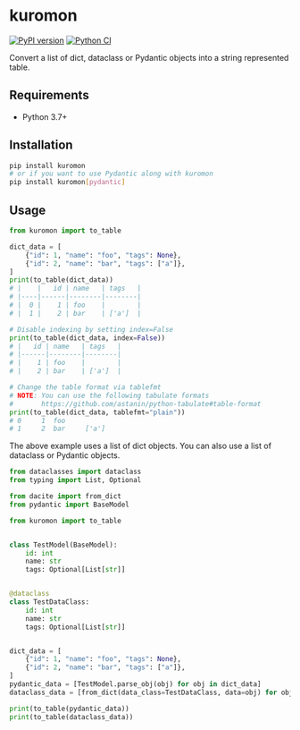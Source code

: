 # kuromon

[![PyPI version](https://badge.fury.io/py/kuromon.svg)](https://badge.fury.io/py/kuromon)
[![Python CI](https://github.com/ninoseki/kuromon/actions/workflows/test.yml/badge.svg)](https://github.com/ninoseki/kuromon/actions/workflows/test.yml)

Convert a list of dict, dataclass or Pydantic objects into a string represented table.

## Requirements

- Python 3.7+

## Installation

```bash
pip install kuromon
# or if you want to use Pydantic along with kuromon
pip install kuromon[pydantic]
```

## Usage

```py
from kuromon import to_table

dict_data = [
    {"id": 1, "name": "foo", "tags": None},
    {"id": 2, "name": "bar", "tags": ["a"]},
]
print(to_table(dict_data))
# |    |   id | name   | tags   |
# |----|------|--------|--------|
# |  0 |    1 | foo    |        |
# |  1 |    2 | bar    | ['a']  |

# Disable indexing by setting index=False
print(to_table(dict_data, index=False))
# |   id | name   | tags   |
# |------|--------|--------|
# |    1 | foo    |        |
# |    2 | bar    | ['a']  |

# Change the table format via tablefmt
# NOTE: You can use the following tabulate formats
#       https://github.com/astanin/python-tabulate#table-format
print(to_table(dict_data, tablefmt="plain"))
# 0     1  foo
# 1     2  bar     ['a']
```

The above example uses a list of dict objects. You can also use a list of dataclass or Pydantic objects.

```py
from dataclasses import dataclass
from typing import List, Optional

from dacite import from_dict
from pydantic import BaseModel

from kuromon import to_table


class TestModel(BaseModel):
    id: int
    name: str
    tags: Optional[List[str]]


@dataclass
class TestDataClass:
    id: int
    name: str
    tags: Optional[List[str]]


dict_data = [
    {"id": 1, "name": "foo", "tags": None},
    {"id": 2, "name": "bar", "tags": ["a"]},
]
pydantic_data = [TestModel.parse_obj(obj) for obj in dict_data]
dataclass_data = [from_dict(data_class=TestDataClass, data=obj) for obj in dict_data]

print(to_table(pydantic_data))
print(to_table(dataclass_data))
```
